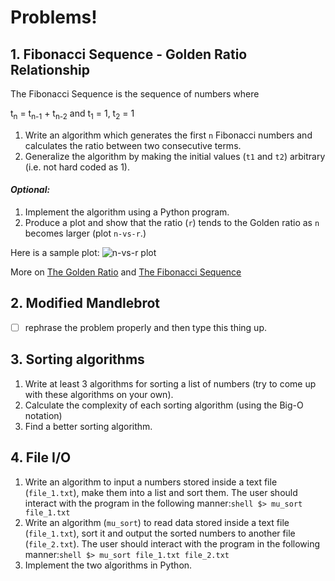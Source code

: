 # Problems!

## 1. Fibonacci Sequence - Golden Ratio Relationship

The Fibonacci Sequence is the sequence of numbers where

t<sub>n</sub> = t<sub>n-1</sub> + t<sub>n-2</sub> and t<sub>1</sub> =  1, t<sub>2</sub> = 1

1. Write an algorithm which generates the first ```n``` Fibonacci numbers and calculates the ratio between two consecutive terms.
2. Generalize the algorithm by making the initial values (```t1``` and ```t2```) arbitrary (i.e. not hard coded as 1).

#### *Optional:*

1. Implement the algorithm using a Python program.
2. Produce a plot and show that the ratio (```r```) tends to the Golden ratio as ```n``` becomes larger (plot ```n-vs-r```.)

Here is a sample plot:
![n-vs-r plot](https://raw.githubusercontent.com/abhikpal/IB-CS-1416/master/images/prob_0001.png)

More on [The Golden Ratio](http://en.wikipedia.org/wiki/Golden_ratio) and [The Fibonacci Sequence](http://en.wikipedia.org/wiki/Fibonacci_number)

## 2. Modified Mandlebrot

- [ ] rephrase the problem properly and then type this thing up.

## 3. Sorting algorithms

1. Write at least 3 algorithms for sorting a list of numbers (try to come up with these algorithms on your own).
2. Calculate the complexity of each sorting algorithm (using the Big-O notation)
3. Find a better sorting algorithm.

## 4. File I/O

1. Write an algorithm to input a numbers stored inside a text file (```file_1.txt```), make them into a list and sort them. The user should interact with the program in the following manner:```shell
$> mu_sort file_1.txt```
2. Write an algorithm (```mu_sort```) to read data stored inside a text file (```file_1.txt```), sort it and output the sorted numbers to another file (```file_2.txt```). The user should interact with the program in the following manner:```shell
$> mu_sort file_1.txt file_2.txt```
3. Implement the two algorithms in Python.